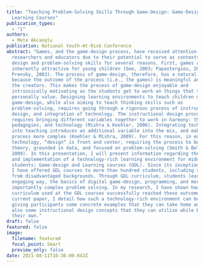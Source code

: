 ```yaml
---
title: "Teaching Problem-Solving Skills Through Game-Design: Game-Design and
  Learning Courses"
publication_types:
  - "1"
authors:
  - Mete Akcaoglu
publication: National Youth-At-Risk Conference
abstract: "Games, and the game-design process, have received attention from
  researchers and educators due to their potential to serve as contexts to teach
  design and problem-solving skills for several reasons. First, games are
  inherently attractive for young children (Gee, 2003; Papastergiou, 2009;
  Prensky, 2003). The process of game-design, therefore, has a natural appeal,
  because the outcome of the process (i.e., the games) is meaningful and fun for
  the creators. This makes the process of game-design enjoyable and
  intrinsically motivating as the students get to work on things that they
  personally value. Designing learning environments to teach children digital
  game-design, while also aiming to teach thinking skills such as
  problem-solving, requires going through a rigorous process of instructional
  design, and integration of technology. The instructional design process
  requires bringing different variables together to work in harmony: theories,
  pedagogies, and technology (Mishra & Koehler, 2006). Integrating technology
  into teaching introduces an additional variable into the mix, and makes this
  process more complex (Koehler & Mishra, 2009). For this reason, in educational
  technology, “design” is front and center, requiring the process to be based on
  theory, grounded in data, and focused on problem-solving (Smith & Boling,
  2009). In this presentation, I will present information regarding the design
  and implementation of a technology-rich learning environment for middle-school
  students: Game-design and Learning courses (GDL). Since its inception in 2011,
  I have offered GDL courses to more than hundred students, including students
  from disadvantaged backgrounds. Through GDL curriculum, students learn, in an
  engaging way, the basics of digital game-design, programming, and more
  importantly complex problem solving. In my research, I have shown how the
  curriculum used at the GDL courses successfully reached these outcomes. In the
  current paper, I detail how such a technology-rich environment can be built,
  giving participants some concrete examples that they can take home and use,
  also some instructional design concepts that they can utilize while building
  their own."
draft: false
featured: false
image:
  filename: featured
  focal_point: Smart
  preview_only: false
date: 2021-08-11T16:36:00.643Z
---
```

